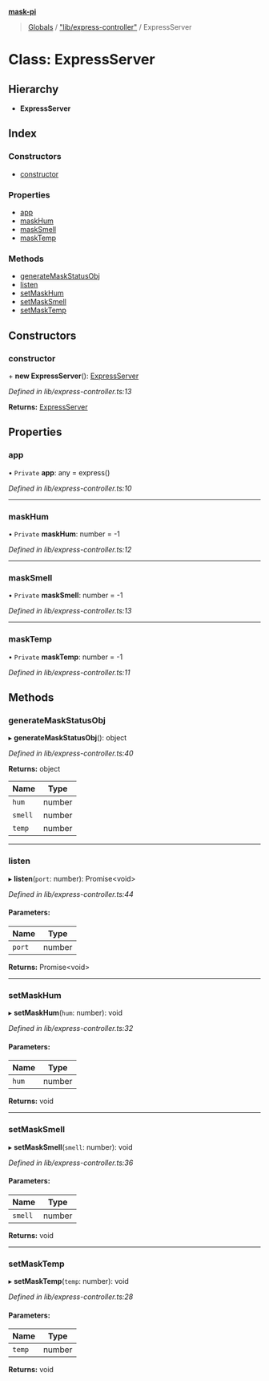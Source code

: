 **[mask-pi](../README.md)**

> [Globals](../globals.md) / ["lib/express-controller"](../modules/_lib_express_controller_.md) / ExpressServer

# Class: ExpressServer

## Hierarchy

* **ExpressServer**

## Index

### Constructors

* [constructor](_lib_express_controller_.expressserver.md#constructor)

### Properties

* [app](_lib_express_controller_.expressserver.md#app)
* [maskHum](_lib_express_controller_.expressserver.md#maskhum)
* [maskSmell](_lib_express_controller_.expressserver.md#masksmell)
* [maskTemp](_lib_express_controller_.expressserver.md#masktemp)

### Methods

* [generateMaskStatusObj](_lib_express_controller_.expressserver.md#generatemaskstatusobj)
* [listen](_lib_express_controller_.expressserver.md#listen)
* [setMaskHum](_lib_express_controller_.expressserver.md#setmaskhum)
* [setMaskSmell](_lib_express_controller_.expressserver.md#setmasksmell)
* [setMaskTemp](_lib_express_controller_.expressserver.md#setmasktemp)

## Constructors

### constructor

\+ **new ExpressServer**(): [ExpressServer](_lib_express_controller_.expressserver.md)

*Defined in lib/express-controller.ts:13*

**Returns:** [ExpressServer](_lib_express_controller_.expressserver.md)

## Properties

### app

• `Private` **app**: any = express()

*Defined in lib/express-controller.ts:10*

___

### maskHum

• `Private` **maskHum**: number = -1

*Defined in lib/express-controller.ts:12*

___

### maskSmell

• `Private` **maskSmell**: number = -1

*Defined in lib/express-controller.ts:13*

___

### maskTemp

• `Private` **maskTemp**: number = -1

*Defined in lib/express-controller.ts:11*

## Methods

### generateMaskStatusObj

▸ **generateMaskStatusObj**(): object

*Defined in lib/express-controller.ts:40*

**Returns:** object

Name | Type |
------ | ------ |
`hum` | number |
`smell` | number |
`temp` | number |

___

### listen

▸ **listen**(`port`: number): Promise\<void>

*Defined in lib/express-controller.ts:44*

#### Parameters:

Name | Type |
------ | ------ |
`port` | number |

**Returns:** Promise\<void>

___

### setMaskHum

▸ **setMaskHum**(`hum`: number): void

*Defined in lib/express-controller.ts:32*

#### Parameters:

Name | Type |
------ | ------ |
`hum` | number |

**Returns:** void

___

### setMaskSmell

▸ **setMaskSmell**(`smell`: number): void

*Defined in lib/express-controller.ts:36*

#### Parameters:

Name | Type |
------ | ------ |
`smell` | number |

**Returns:** void

___

### setMaskTemp

▸ **setMaskTemp**(`temp`: number): void

*Defined in lib/express-controller.ts:28*

#### Parameters:

Name | Type |
------ | ------ |
`temp` | number |

**Returns:** void

